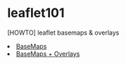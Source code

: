 # leaflet101
[HOWTO] leaflet basemaps &amp; overlays

<li/>   <a href="https://darylcs37.github.io/leaflet101/demo_maptiles_online.htm">BaseMaps </a><br/>
<li/>   <a href="https://darylcs37.github.io/leaflet101/demo_maptiles_online_geojson.htm">BaseMaps + Overlays </a>
